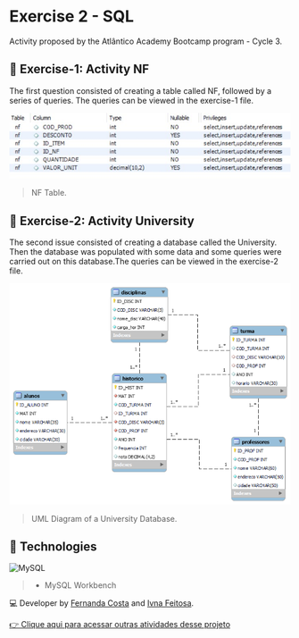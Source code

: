 # Exercise 2 - SQL

Activity proposed by the Atlântico Academy Bootcamp program - Cycle 3.


## 📝 Exercise-1: Activity NF

The first question consisted of creating a table called NF, followed by a series of queries. The queries can be viewed in the exercise-1 file.

![preview](diagram/nf-table.jpg)
> NF Table.

## 📝 Exercise-2: Activity University

The second issue consisted of creating a database called the University. Then the database was populated with some data and some queries were carried out on this database.The queries can be viewed in the exercise-2 file.


![preview](diagram/university-diagram-png.png)

> UML Diagram of a University Database.

## 🤖 Technologies

![MySQL](https://img.shields.io/badge/mysql-%2300f.svg?style=for-the-badge&logo=mysql&logoColor=white)

> - MySQL Workbench

💻 Developer by [Fernanda Costa](https:///github.com/fernandacostads) and [Ivna Feitosa](https:///github.com/IvnaFeitosa).


[👉 Clique aqui para acessar outras atividades desse projeto](https:///github.com/fernandacostads/atlantico-academy-bootcamp)
